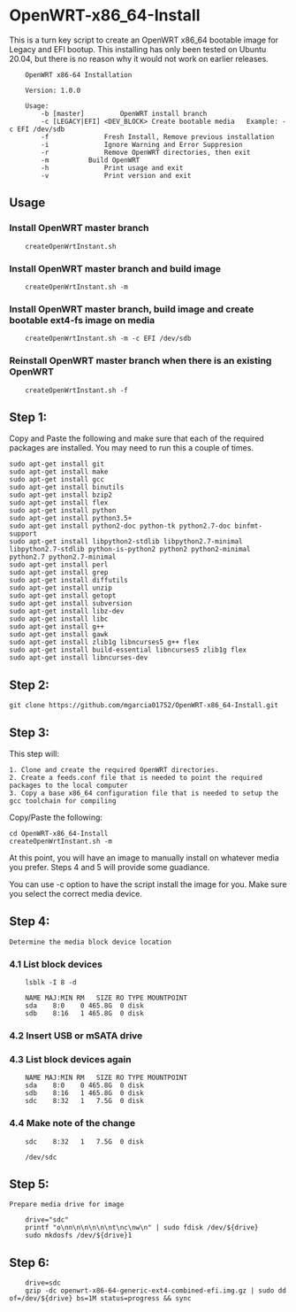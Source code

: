 # OpenWRT-x86_64-Install

This is a turn key script to create an OpenWRT x86_64 bootable image for Legacy and EFI bootup. This installing has only been tested on Ubuntu 20.04, but there is no reason why it would not work on earlier releases.


		OpenWRT x86-64 Installation

		Version: 1.0.0

		Usage:
			-b [master]			OpenWRT install branch
			-c [LEGACY|EFI] <DEV_BLOCK>	Create bootable media	Example: -c EFI /dev/sdb
			-f 				Fresh Install, Remove previous installation
			-i  			Ignore Warning and Error Suppresion
			-r				Remove OpenWRT directories, then exit
			-m			Build OpenWRT
			-h				Print usage and exit
			-v				Print version and exit


## Usage

### Install OpenWRT master branch

		createOpenWrtInstant.sh

### Install OpenWRT master branch and build image

		createOpenWrtInstant.sh -m

### Install OpenWRT master branch, build image and create bootable ext4-fs image on media

		createOpenWrtInstant.sh -m -c EFI /dev/sdb
		
### Reinstall OpenWRT master branch when there is an existing OpenWRT

		createOpenWrtInstant.sh -f

## Step 1:

  Copy and Paste the following and make sure that each of the required packages are installed. You may need to run this a couple of times.

	sudo apt-get install git
	sudo apt-get install make
	sudo apt-get install gcc
	sudo apt-get install binutils
	sudo apt-get install bzip2
	sudo apt-get install flex
	sudo apt-get install python
	sudo apt-get install python3.5+
	sudo apt-get install python2-doc python-tk python2.7-doc binfmt-support
	sudo apt-get install libpython2-stdlib libpython2.7-minimal libpython2.7-stdlib python-is-python2 python2 python2-minimal python2.7 python2.7-minimal
	sudo apt-get install perl
	sudo apt-get install grep
	sudo apt-get install diffutils
	sudo apt-get install unzip
	sudo apt-get install getopt
	sudo apt-get install subversion
	sudo apt-get install libz-dev
	sudo apt-get install libc
	sudo apt-get install g++
	sudo apt-get install gawk
	sudo apt-get install zlib1g libncurses5 g++ flex
	sudo apt-get install build-essential libncurses5 zlib1g flex
	sudo apt-get install libncurses-dev


## Step 2:

	git clone https://github.com/mgarcia01752/OpenWRT-x86_64-Install.git


## Step 3:

  This step will: 
  	
  	1. Clone and create the required OpenWRT directories.
  	2. Create a feeds.conf file that is needed to point the required packages to the local computer
  	3. Copy a base x86_64 configuration file that is needed to setup the gcc toolchain for compiling

  Copy/Paste the following:
  
	cd OpenWRT-x86_64-Install
	createOpenWrtInstant.sh -m
	
  At this point, you will have an image to manually install on whatever media you prefer. Steps 4 and 5 will provide some guadiance.
	
  You can use -c option to have the script install the image for you. Make sure you select the correct media device. 

## Step 4:

	Determine the media block device location
	
### 4.1 List block devices
	
		lsblk -I 8 -d
		
		NAME MAJ:MIN RM   SIZE RO TYPE MOUNTPOINT
		sda    8:0    0 465.8G  0 disk 
		sdb    8:16   1 465.8G  0 disk 
	
### 4.2 Insert USB or mSATA drive
		
### 4.3 List block devices again
	
		NAME MAJ:MIN RM   SIZE RO TYPE MOUNTPOINT
		sda    8:0    0 465.8G  0 disk 
		sdb    8:16   1 465.8G  0 disk 
		sdc    8:32   1   7.5G  0 disk
		
### 4.4 Make note of the change
		
		sdc    8:32   1   7.5G  0 disk
		
		/dev/sdc

## Step 5:

	Prepare media drive for image
		
		drive="sdc"
		printf "o\nn\n\n\n\n\nt\nc\nw\n" | sudo fdisk /dev/${drive}
		sudo mkdosfs /dev/${drive}1

## Step 6:
		
		drive=sdc
		gzip -dc openwrt-x86-64-generic-ext4-combined-efi.img.gz | sudo dd of=/dev/${drive} bs=1M status=progress && sync
		
		
		
